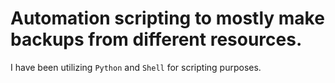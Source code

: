 # Automation scripting to mostly make backups from different resources.

I have been utilizing `Python` and `Shell` for scripting purposes.
